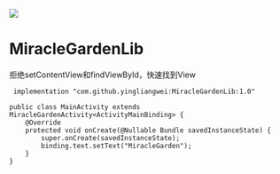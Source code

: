 [![](https://jitpack.io/v/yingliangwei/MiracleGardenLib.svg)](https://jitpack.io/#yingliangwei/MiracleGardenLib)

# MiracleGardenLib
拒绝setContentView和findViewById，快速找到View
```
 implementation "com.github.yingliangwei:MiracleGardenLib:1.0"
```
```
public class MainActivity extends MiracleGardenActivity<ActivityMainBinding> {
    @Override
    protected void onCreate(@Nullable Bundle savedInstanceState) {
        super.onCreate(savedInstanceState);
        binding.text.setText("MiracleGarden");
    }
}
```
